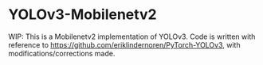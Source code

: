# YOLOv3-Mobilenetv2

WIP:
This is a Mobilenetv2 implementation of YOLOv3. Code is written with reference to https://github.com/eriklindernoren/PyTorch-YOLOv3, with modifications/corrections made. 

